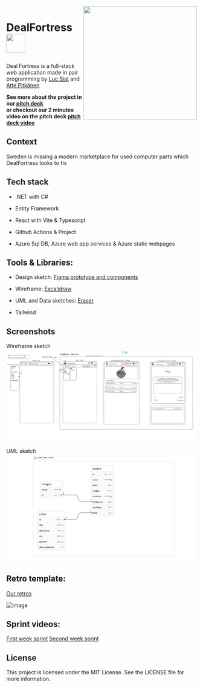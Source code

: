 <img align="right" width="300px" height="300px" src="https://cdn.discordapp.com/attachments/1086348202283909260/1116267299079458848/DealFortressLogoDetailed.png"/>

# DealFortress <img  width="50px" height="50px" src="https://cdn.discordapp.com/attachments/1114265597551857695/1116650269594366023/simpleInvertedDealFortress.png"/>
Deal Fortress is a full-stack web application 
made in pair programming by [Luc Siat](https://github.com/Luc-Siat) and [Atte Pitkänen](https://github.com/attepitkaenen) 

<strong>See more about the project in our [pitch deck](https://docs.google.com/presentation/d/1hlW0DBOonpe2wFysVZdgJIRN3Cm0_9keEeikIJLs-qU/edit?usp=sharing)  
or checkout our 2 minutes video on the pitch deck [pitch deck video](https://streamable.com/geq9mt)</strong>



## Context

Sweden is missing a modern marketplace for used computer parts which DealFortress looks to fix

## Tech stack


  - .NET with C#

  - Entity Framework

  - React with Vite & Typescript

  - Github Actions & Project

  - Azure Sql DB, Azure web app services & Azure static webpages

## Tools & Libraries:


  <!-- - Auth0
  - Formik -->
  - Design sketch: [Figma prototype and components](https://www.figma.com/file/6pMA53jsPBJ6p0kguOzKba/Deal-Fortress-prototype?type=design&node-id=0-1&t=9esxib8YXRiofpYN-0)
  
  - Wireframe: [Excalidraw](https://excalidraw.com/#room=2ab6f5d1e7b980f0d720,gnL2G7lG_2TnaVrYLOBTKg)
  
  - UML and Data sketches: [Eraser](https://app.eraser.io/workspace/ODF2nY7EUHBNB5rJDnyo?origin=share)
  
  - Tailwind

<!-- ![Screenshot](./screenshot.png) -->

## Screenshots

Wireframe sketch
<img src="excalidraw.png" />

UML sketch
<img src="uml-sketch.png" />


## Retro template:

[Our retros](https://excalidraw.com/#room=508eb9dcd37a4f56d616,BPYWqjGnqLennZR7ifKXyA)

![image](https://github.com/DealFortress/DealFortress/assets/95415989/e72281aa-f769-407b-874c-0227da729e03)

## Sprint videos:

[First week sprint](https://streamable.com/3ym4bb)
[Second week sprint](https://streamable.com/v45qbl)


## License
This project is licensed under the MIT License. See the LICENSE file for more information.
